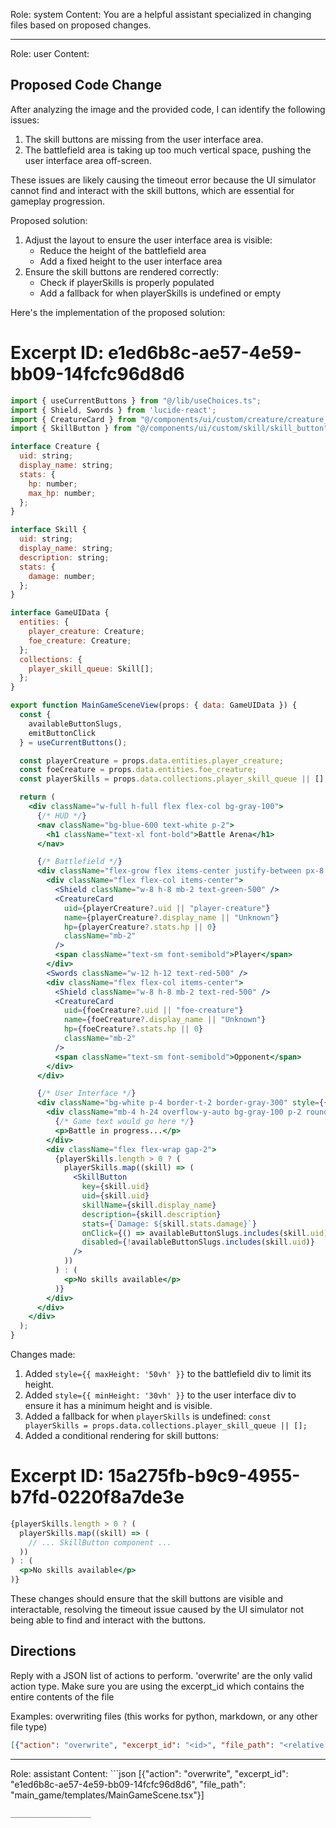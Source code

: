 Role: system
Content: You are a helpful assistant specialized in changing files based on proposed changes.
__________________
Role: user
Content: 
## Proposed Code Change
After analyzing the image and the provided code, I can identify the following issues:

1. The skill buttons are missing from the user interface area.
2. The battlefield area is taking up too much vertical space, pushing the user interface area off-screen.

These issues are likely causing the timeout error because the UI simulator cannot find and interact with the skill buttons, which are essential for gameplay progression.

Proposed solution:

1. Adjust the layout to ensure the user interface area is visible:
   - Reduce the height of the battlefield area
   - Add a fixed height to the user interface area
2. Ensure the skill buttons are rendered correctly:
   - Check if playerSkills is properly populated
   - Add a fallback for when playerSkills is undefined or empty

Here's the implementation of the proposed solution:

# Excerpt ID: e1ed6b8c-ae57-4e59-bb09-14fcfc96d8d6
```jsx main_game/templates/MainGameScene.tsx
import { useCurrentButtons } from "@/lib/useChoices.ts";
import { Shield, Swords } from 'lucide-react';
import { CreatureCard } from "@/components/ui/custom/creature/creature_card";
import { SkillButton } from "@/components/ui/custom/skill/skill_button";

interface Creature {
  uid: string;
  display_name: string;
  stats: {
    hp: number;
    max_hp: number;
  };
}

interface Skill {
  uid: string;
  display_name: string;
  description: string;
  stats: {
    damage: number;
  };
}

interface GameUIData {
  entities: {
    player_creature: Creature;
    foe_creature: Creature;
  };
  collections: {
    player_skill_queue: Skill[];
  };
}

export function MainGameSceneView(props: { data: GameUIData }) {
  const {
    availableButtonSlugs,
    emitButtonClick
  } = useCurrentButtons();

  const playerCreature = props.data.entities.player_creature;
  const foeCreature = props.data.entities.foe_creature;
  const playerSkills = props.data.collections.player_skill_queue || [];

  return (
    <div className="w-full h-full flex flex-col bg-gray-100">
      {/* HUD */}
      <nav className="bg-blue-600 text-white p-2">
        <h1 className="text-xl font-bold">Battle Arena</h1>
      </nav>

      {/* Battlefield */}
      <div className="flex-grow flex items-center justify-between px-8 py-4" style={{ maxHeight: '50vh' }}>
        <div className="flex flex-col items-center">
          <Shield className="w-8 h-8 mb-2 text-green-500" />
          <CreatureCard
            uid={playerCreature?.uid || "player-creature"}
            name={playerCreature?.display_name || "Unknown"}
            hp={playerCreature?.stats.hp || 0}
            className="mb-2"
          />
          <span className="text-sm font-semibold">Player</span>
        </div>
        <Swords className="w-12 h-12 text-red-500" />
        <div className="flex flex-col items-center">
          <Shield className="w-8 h-8 mb-2 text-red-500" />
          <CreatureCard
            uid={foeCreature?.uid || "foe-creature"}
            name={foeCreature?.display_name || "Unknown"}
            hp={foeCreature?.stats.hp || 0}
            className="mb-2"
          />
          <span className="text-sm font-semibold">Opponent</span>
        </div>
      </div>

      {/* User Interface */}
      <div className="bg-white p-4 border-t-2 border-gray-300" style={{ minHeight: '30vh' }}>
        <div className="mb-4 h-24 overflow-y-auto bg-gray-100 p-2 rounded">
          {/* Game text would go here */}
          <p>Battle in progress...</p>
        </div>
        <div className="flex flex-wrap gap-2">
          {playerSkills.length > 0 ? (
            playerSkills.map((skill) => (
              <SkillButton
                key={skill.uid}
                uid={skill.uid}
                skillName={skill.display_name}
                description={skill.description}
                stats={`Damage: ${skill.stats.damage}`}
                onClick={() => availableButtonSlugs.includes(skill.uid) && emitButtonClick(skill.uid)}
                disabled={!availableButtonSlugs.includes(skill.uid)}
              />
            ))
          ) : (
            <p>No skills available</p>
          )}
        </div>
      </div>
    </div>
  );
}
```

Changes made:

1. Added `style={{ maxHeight: '50vh' }}` to the battlefield div to limit its height.
2. Added `style={{ minHeight: '30vh' }}` to the user interface div to ensure it has a minimum height and is visible.
3. Added a fallback for when `playerSkills` is undefined: `const playerSkills = props.data.collections.player_skill_queue || [];`
4. Added a conditional rendering for skill buttons: 
# Excerpt ID: 15a275fb-b9c9-4955-b7fd-0220f8a7de3e
   ```jsx
   {playerSkills.length > 0 ? (
     playerSkills.map((skill) => (
       // ... SkillButton component ...
     ))
   ) : (
     <p>No skills available</p>
   )}
   ```

These changes should ensure that the skill buttons are visible and interactable, resolving the timeout issue caused by the UI simulator not being able to find and interact with the buttons.

## Directions
Reply with a JSON list of actions to perform. 'overwrite' are the only valid action type. 
Make sure you are using the excerpt_id which contains the entire contents of the file

Examples:
overwriting files (this works for python, markdown, or any other file type)
```json output_example1
[{"action": "overwrite", "excerpt_id": "<id>", "file_path": "<relative file path>"}]
```

__________________
Role: assistant
Content: ```json
[{"action": "overwrite", "excerpt_id": "e1ed6b8c-ae57-4e59-bb09-14fcfc96d8d6", "file_path": "main_game/templates/MainGameScene.tsx"}]
```
__________________
